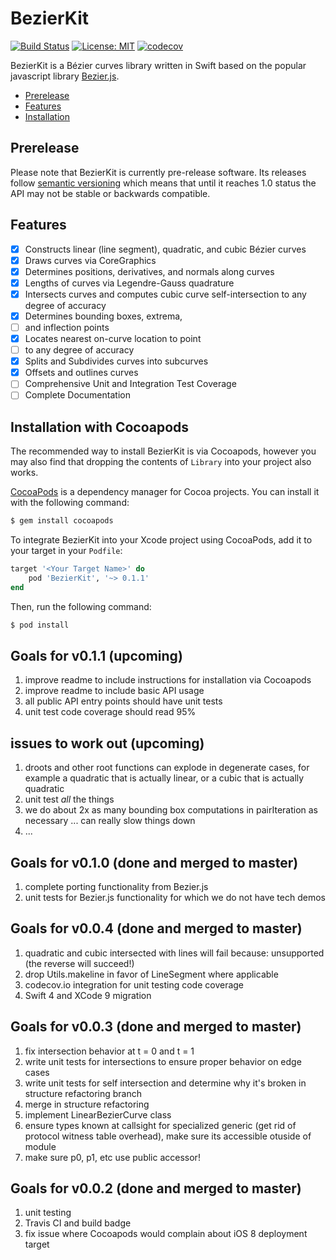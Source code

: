 # BezierKit

[![Build Status](https://travis-ci.org/hfutrell/BezierKit.svg?branch=master)](https://travis-ci.org/hfutrell/BezierKit)
[![License: MIT](https://img.shields.io/badge/License-MIT-yellow.svg)](https://opensource.org/licenses/MIT)
[![codecov](https://codecov.io/gh/hfutrell/BezierKit/branch/master/graph/badge.svg)](https://codecov.io/gh/hfutrell/BezierKit)

BezierKit is a Bézier curves library written in Swift based on the popular javascript library [Bezier.js](https://pomax.github.io/bezierjs/).

- [Prerelease](#pre-release)
- [Features](#features)
- [Installation](#installation)

## Prerelease 

Please note that BezierKit is currently pre-release software. Its releases follow [semantic versioning](https://semver.org/) which means that until it reaches 1.0 status the API may not be stable or backwards compatible.

## Features
- [x] Constructs linear (line segment), quadratic, and cubic Bézier curves
- [x] Draws curves via CoreGraphics
- [x] Determines positions, derivatives, and normals along curves
- [x] Lengths of curves via Legendre-Gauss quadrature
- [x] Intersects curves and computes cubic curve self-intersection to any degree of accuracy
- [x] Determines bounding boxes, extrema,
- [ ] and inflection points
- [x] Locates nearest on-curve location to point
- [ ] to any degree of accuracy
- [x] Splits and Subdivides curves into subcurves
- [x] Offsets and outlines curves
- [ ] Comprehensive Unit and Integration Test Coverage
- [ ] Complete Documentation

## Installation with Cocoapods

The recommended way to install BezierKit is via Cocoapods, however you may also find that dropping the contents of `Library` into your project also works.

[CocoaPods](http://cocoapods.org) is a dependency manager for Cocoa projects. You can install it with the following command:

```bash
$ gem install cocoapods
```

To integrate BezierKit into your Xcode project using CocoaPods, add it to your target in your `Podfile`:

```ruby
target '<Your Target Name>' do
    pod 'BezierKit', '~> 0.1.1'
end
```

Then, run the following command:

```bash
$ pod install
```

## Goals for v0.1.1 (upcoming)
1. improve readme to include instructions for installation via Cocoapods
2. improve readme to include basic API usage
3. all public API entry points should have unit tests
4. unit test code coverage should read 95%

## issues to work out (upcoming)
1. droots and other root functions can explode in degenerate cases, for example a quadratic that is actually linear, or a cubic that is actually quadratic 
2. unit test *all* the things
3. we do about 2x as many bounding box computations in pairIteration as necessary ... can really slow things down
4. ...

## Goals for v0.1.0 (done and merged to master)
1. complete porting functionality from Bezier.js
2. unit tests for Bezier.js functionality for which we do not have tech demos

## Goals for v0.0.4 (done and merged to master)
1. quadratic and cubic intersected with lines will fail because: unsupported (the reverse will succeed!)
2. drop Utils.makeline in favor of LineSegment where applicable
3. codecov.io integration for unit testing code coverage
4. Swift 4 and XCode 9 migration

## Goals for v0.0.3 (done and merged to master)
1. fix intersection behavior at t = 0 and t = 1
2. write unit tests for intersections to ensure proper behavior on edge cases
3. write unit tests for self intersection and determine why it's broken in structure refactoring branch
4. merge in structure refactoring
5. implement LinearBezierCurve class
6. ensure types known at callsight for specialized generic (get rid of protocol witness table overhead), make sure its accessible otuside of module
7. make sure p0, p1, etc use public accessor!

## Goals for v0.0.2 (done and merged to master)
1. unit testing
2. Travis CI and build badge
3. fix issue where Cocoapods would complain about iOS 8 deployment target
